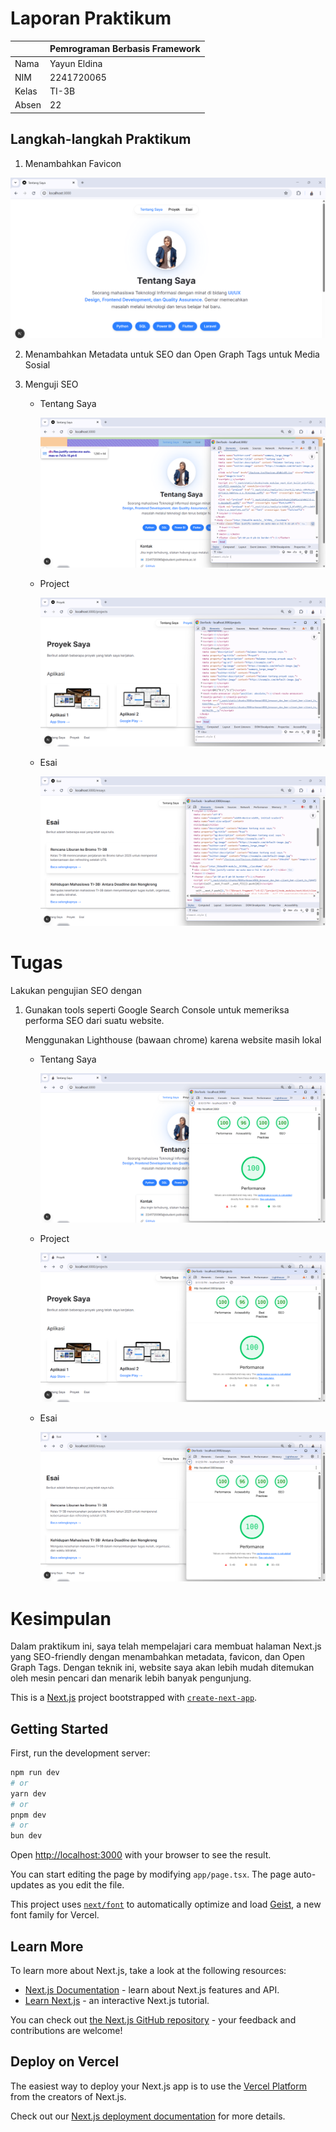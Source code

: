 # Laporan Praktikum

|        |   Pemrograman Berbasis Framework   |
|--------|------------------------------------|
|Nama    | Yayun Eldina                       |
|NIM     | 2241720065                         |
|Kelas   | TI-3B                              |
|Absen   | 22                                 |

## Langkah-langkah Praktikum

1. Menambahkan Favicon

<img src="img/tentang.png">

2. Menambahkan Metadata untuk SEO dan Open Graph Tags untuk Media Sosial

3. Menguji SEO
    - Tentang Saya

        <img src="img/hal-tentang.png">

    - Project

        <img src="img/hal-projects.png">

    - Esai

        <img src="img/hal-essay.png">

# Tugas

Lakukan pengujian SEO dengan

1.	Gunakan tools seperti Google Search Console untuk memeriksa performa SEO dari suatu website.

    Menggunakan Lighthouse (bawaan chrome) karena website masih lokal

    - Tentang Saya

        <img src="img/tugas-tentang.png">


    - Project

        <img src="img/tugas-projects.png">

    - Esai

        <img src="img/tugas-essay.png">

# Kesimpulan
Dalam praktikum ini, saya telah mempelajari cara membuat halaman Next.js yang SEO-friendly dengan menambahkan metadata, favicon, dan Open Graph Tags. Dengan teknik ini, website saya akan lebih mudah ditemukan oleh mesin pencari dan menarik lebih banyak pengunjung.
   
    



This is a [Next.js](https://nextjs.org) project bootstrapped with [`create-next-app`](https://nextjs.org/docs/app/api-reference/cli/create-next-app).

## Getting Started

First, run the development server:

```bash
npm run dev
# or
yarn dev
# or
pnpm dev
# or
bun dev
```

Open [http://localhost:3000](http://localhost:3000) with your browser to see the result.

You can start editing the page by modifying `app/page.tsx`. The page auto-updates as you edit the file.

This project uses [`next/font`](https://nextjs.org/docs/app/building-your-application/optimizing/fonts) to automatically optimize and load [Geist](https://vercel.com/font), a new font family for Vercel.

## Learn More

To learn more about Next.js, take a look at the following resources:

- [Next.js Documentation](https://nextjs.org/docs) - learn about Next.js features and API.
- [Learn Next.js](https://nextjs.org/learn) - an interactive Next.js tutorial.

You can check out [the Next.js GitHub repository](https://github.com/vercel/next.js) - your feedback and contributions are welcome!

## Deploy on Vercel

The easiest way to deploy your Next.js app is to use the [Vercel Platform](https://vercel.com/new?utm_medium=default-template&filter=next.js&utm_source=create-next-app&utm_campaign=create-next-app-readme) from the creators of Next.js.

Check out our [Next.js deployment documentation](https://nextjs.org/docs/app/building-your-application/deploying) for more details.
